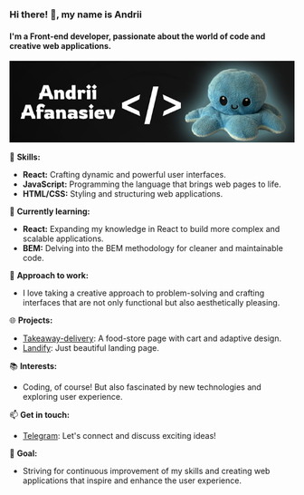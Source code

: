 ### Hi there! 👋, my name is Andrii

#### I'm a Front-end developer, passionate about the world of code and creative web applications.
<p align="center">
 <img src="banner.jpg" alt="banner"/>
</p>

🚀 **Skills:**
- **React:** Crafting dynamic and powerful user interfaces.
- **JavaScript:** Programming the language that brings web pages to life.
- **HTML/CSS:** Styling and structuring web applications.

🌱 **Currently learning:**
- **React:** Expanding my knowledge in React to build more complex and scalable applications.
- **BEM:** Delving into the BEM methodology for cleaner and maintainable code.

🎨 **Approach to work:**
- I love taking a creative approach to problem-solving and crafting interfaces that are not only functional but also aesthetically pleasing.

🌐 **Projects:**
- [Takeaway-delivery](https://andriiafanasiev.github.io/Takeaway-delivery/): A food-store page with cart and adaptive design.
- [Landify](https://andriiafanasiev.github.io/Landify/): Just beautiful landing page.

📚 **Interests:**
- Coding, of course! But also fascinated by new technologies and exploring user experience.

📫 **Get in touch:**
- [Telegram](https://t.me/Andyxax): Let's connect and discuss exciting ideas!
  
🚀 **Goal:**
- Striving for continuous improvement of my skills and creating web applications that inspire and enhance the user experience.




